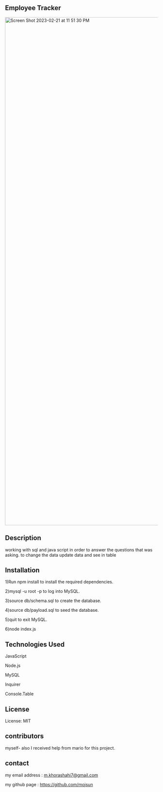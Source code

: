 ## Employee Tracker

<img width="1669" alt="Screen Shot 2023-02-21 at 11 51 30 PM" src="https://user-images.githubusercontent.com/122302309/220525348-af3873a6-b1e3-4df8-ac0d-ab02bb7df59c.png">

## Description

working with sql and java script in order to answer the questions that was asking. to change the data update data and see in table

## Installation

1)Run npm install to install the required dependencies.

2)mysql -u root -p to log into MySQL.

3)source db/schema.sql to create the database.

4)source db/payload.sql to seed the database.

5)quit to exit MySQL.

6)node index.js

## Technologies Used

JavaScript

Node.js

MySQL

Inquirer

Console.Table

## License

License: MIT

## contributors

myself- also I received help from mario for this project.

## contact

my email address : m.khorashahi7@gmail.com

my github page : https://github.com/mojsun
